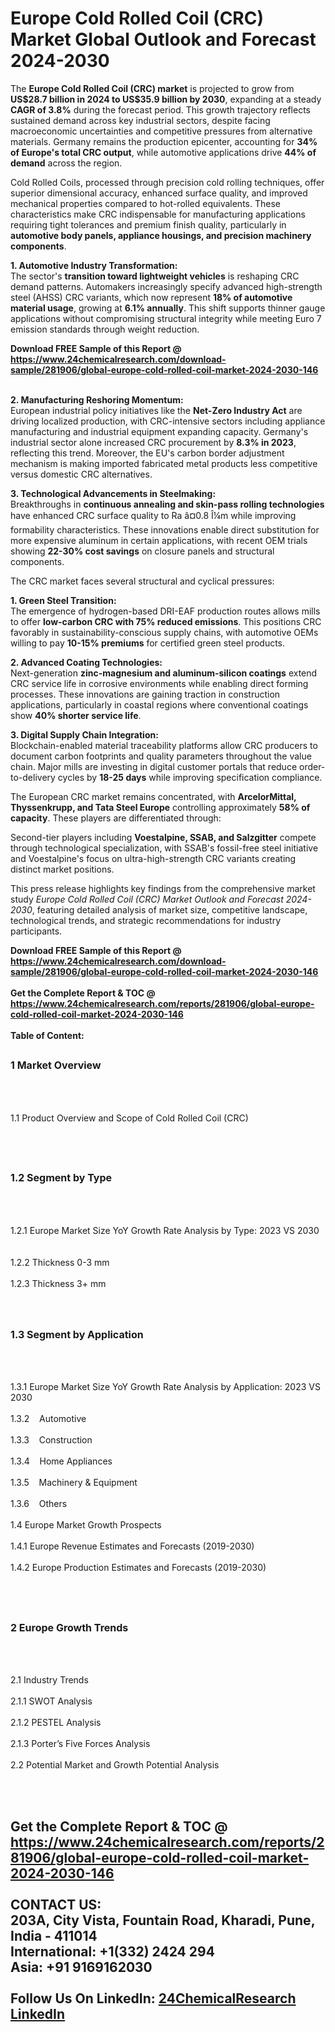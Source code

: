 <h1>Europe Cold Rolled Coil (CRC) Market Global Outlook and Forecast 2024-2030</h1><p>The <strong>Europe Cold Rolled Coil (CRC) market</strong> is projected to grow from <strong>US$28.7 billion in 2024 to US$35.9 billion by 2030</strong>, expanding at a steady <strong>CAGR of 3.8%</strong> during the forecast period. This growth trajectory reflects sustained demand across key industrial sectors, despite facing macroeconomic uncertainties and competitive pressures from alternative materials. Germany remains the production epicenter, accounting for <strong>34% of Europe's total CRC output</strong>, while automotive applications drive <strong>44% of demand</strong> across the region.</p><p>Cold Rolled Coils, processed through precision cold rolling techniques, offer superior dimensional accuracy, enhanced surface quality, and improved mechanical properties compared to hot-rolled equivalents. These characteristics make CRC indispensable for manufacturing applications requiring tight tolerances and premium finish quality, particularly in <strong>automotive body panels, appliance housings, and precision machinery components</strong>.</p><p><strong>1. Automotive Industry Transformation:</strong><br>
The sector's <strong>transition toward lightweight vehicles</strong> is reshaping CRC demand patterns. Automakers increasingly specify advanced high-strength steel (AHSS) CRC variants, which now represent <strong>18% of automotive material usage</strong>, growing at <strong>6.1% annually</strong>. This shift supports thinner gauge applications without compromising structural integrity while meeting Euro 7 emission standards through weight reduction.</p><div><b>Download FREE Sample of this Report @ 
            <a href="https://www.24chemicalresearch.com/download-sample/281906/global-europe-cold-rolled-coil-market-2024-2030-146">
            https://www.24chemicalresearch.com/download-sample/281906/global-europe-cold-rolled-coil-market-2024-2030-146</a></b></div><br><p><strong>2. Manufacturing Reshoring Momentum:</strong><br>
European industrial policy initiatives like the <strong>Net-Zero Industry Act</strong> are driving localized production, with CRC-intensive sectors including appliance manufacturing and industrial equipment expanding capacity. Germany's industrial sector alone increased CRC procurement by <strong>8.3% in 2023</strong>, reflecting this trend. Moreover, the EU's carbon border adjustment mechanism is making imported fabricated metal products less competitive versus domestic CRC alternatives.</p><p><strong>3. Technological Advancements in Steelmaking:</strong><br>
Breakthroughs in <strong>continuous annealing and skin-pass rolling technologies</strong> have enhanced CRC surface quality to Ra â¤0.8 Î¼m while improving formability characteristics. These innovations enable direct substitution for more expensive aluminum in certain applications, with recent OEM trials showing <strong>22-30% cost savings</strong> on closure panels and structural components.</p><p>The CRC market faces several structural and cyclical pressures:</p><p><strong>1. Green Steel Transition:</strong><br>
The emergence of hydrogen-based DRI-EAF production routes allows mills to offer <strong>low-carbon CRC with 75% reduced emissions</strong>. This positions CRC favorably in sustainability-conscious supply chains, with automotive OEMs willing to pay <strong>10-15% premiums</strong> for certified green steel products.</p><p><strong>2. Advanced Coating Technologies:</strong><br>
Next-generation <strong>zinc-magnesium and aluminum-silicon coatings</strong> extend CRC service life in corrosive environments while enabling direct forming processes. These innovations are gaining traction in construction applications, particularly in coastal regions where conventional coatings show <strong>40% shorter service life</strong>.</p><p><strong>3. Digital Supply Chain Integration:</strong><br>
Blockchain-enabled material traceability platforms allow CRC producers to document carbon footprints and quality parameters throughout the value chain. Major mills are investing in digital customer portals that reduce order-to-delivery cycles by <strong>18-25 days</strong> while improving specification compliance.</p><p>The European CRC market remains concentrated, with <strong>ArcelorMittal, Thyssenkrupp, and Tata Steel Europe</strong> controlling approximately <strong>58% of capacity</strong>. These players are differentiated through:</p><p>Second-tier players including <strong>Voestalpine, SSAB, and Salzgitter</strong> compete through technological specialization, with SSAB's fossil-free steel initiative and Voestalpine's focus on ultra-high-strength CRC variants creating distinct market positions.</p><p>This press release highlights key findings from the comprehensive market study <em>Europe Cold Rolled Coil (CRC) Market Outlook and Forecast 2024-2030</em>, featuring detailed analysis of market size, competitive landscape, technological trends, and strategic recommendations for industry participants.</p><div><b>Download FREE Sample of this Report @ 
            <a href="https://www.24chemicalresearch.com/download-sample/281906/global-europe-cold-rolled-coil-market-2024-2030-146">
            https://www.24chemicalresearch.com/download-sample/281906/global-europe-cold-rolled-coil-market-2024-2030-146</a></b></div><br><div><b>Get the Complete Report & TOC @ 
            <a href="https://www.24chemicalresearch.com/reports/281906/global-europe-cold-rolled-coil-market-2024-2030-146">
            https://www.24chemicalresearch.com/reports/281906/global-europe-cold-rolled-coil-market-2024-2030-146</a></b></div><br>
            <b>Table of Content:</b><p><h2><span style="font-size:16px"><strong>1 Market Overview&nbsp;&nbsp; &nbsp;</strong></span></h2><br />
<br />
<p>1.1 Product Overview and Scope of Cold Rolled Coil (CRC)&nbsp;</p><br />
<br />
<h2><strong><span style="font-size:16px">1.2 Segment by Type&nbsp;&nbsp; &nbsp;</span></strong></h2><br />
<br />
<p>1.2.1 Europe Market Size YoY Growth Rate Analysis by Type: 2023 VS 2030&nbsp;&nbsp; &nbsp;<br /><br />
1.2.2 Thickness 0-3 mm&nbsp;&nbsp; &nbsp;<br /><br />
1.2.3 Thickness 3+ mm<br /><br />
<br />
<h2><span style="font-size:16px"><strong>1.3 Segment by Application&nbsp;&nbsp;</strong></span></h2><br />
<br />
<p>1.3.1 Europe Market Size YoY Growth Rate Analysis by Application: 2023 VS 2030&nbsp;&nbsp; &nbsp;<br /><br />
1.3.2&nbsp;&nbsp; &nbsp;Automotive<br /><br />
1.3.3&nbsp;&nbsp; &nbsp;Construction<br /><br />
1.3.4&nbsp;&nbsp; &nbsp;Home Appliances<br /><br />
1.3.5&nbsp;&nbsp; &nbsp;Machinery & Equipment<br /><br />
1.3.6&nbsp;&nbsp; &nbsp;Others<br /><br />
1.4 Europe Market Growth Prospects&nbsp;&nbsp; &nbsp;<br /><br />
1.4.1 Europe Revenue Estimates and Forecasts (2019-2030)&nbsp;&nbsp; &nbsp;<br /><br />
1.4.2 Europe Production Estimates and Forecasts (2019-2030)&nbsp;&nbsp;</p><br />
<br />
<h2><span style="font-size:16px"><strong>2 Europe Growth Trends&nbsp;&nbsp; &nbsp;</strong></span></h2><br />
<br />
<p>2.1 Industry Trends&nbsp;&nbsp; &nbsp;<br /><br />
2.1.1 SWOT Analysis&nbsp;&nbsp; &nbsp;<br /><br />
2.1.2 PESTEL Analysis&nbsp;&nbsp; &nbsp;<br /><br />
2.1.3 Porter&rsquo;s Five Forces Analysis&nbsp;&nbsp; &nbsp;<br /><br />
2.2 Potential Market and Growth Potential Analysis&nbsp;&nbsp; &nbsp;</p><br />
<br />
<h2><span style=</p><div><b>Get the Complete Report & TOC @ 
            <a href="https://www.24chemicalresearch.com/reports/281906/global-europe-cold-rolled-coil-market-2024-2030-146">
            https://www.24chemicalresearch.com/reports/281906/global-europe-cold-rolled-coil-market-2024-2030-146</a></b></div><br><b>CONTACT US:</b><br>
            203A, City Vista, Fountain Road, Kharadi, Pune, India - 411014<br>
            International: +1(332) 2424 294<br>
            Asia: +91 9169162030 <br><br>
            Follow Us On LinkedIn: <a href="https://www.linkedin.com/company/24chemicalresearch/">24ChemicalResearch LinkedIn</a>